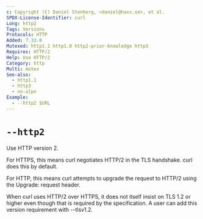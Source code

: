 ```yaml
---
c: Copyright (C) Daniel Stenberg, <daniel@haxx.se>, et al.
SPDX-License-Identifier: curl
Long: http2
Tags: Versions
Protocols: HTTP
Added: 7.33.0
Mutexed: http1.1 http1.0 http2-prior-knowledge http3
Requires: HTTP/2
Help: Use HTTP/2
Category: http
Multi: mutex
See-also:
  - http1.1
  - http3
  - no-alpn
Example:
  - --http2 $URL
---
```


# `--http2`

Use HTTP version 2.

For HTTPS, this means curl negotiates HTTP/2 in the TLS handshake. curl does
this by default.

For HTTP, this means curl attempts to upgrade the request to HTTP/2 using the
Upgrade: request header.

When curl uses HTTP/2 over HTTPS, it does not itself insist on TLS 1.2 or
higher even though that is required by the specification. A user can add this
version requirement with --tlsv1.2.
